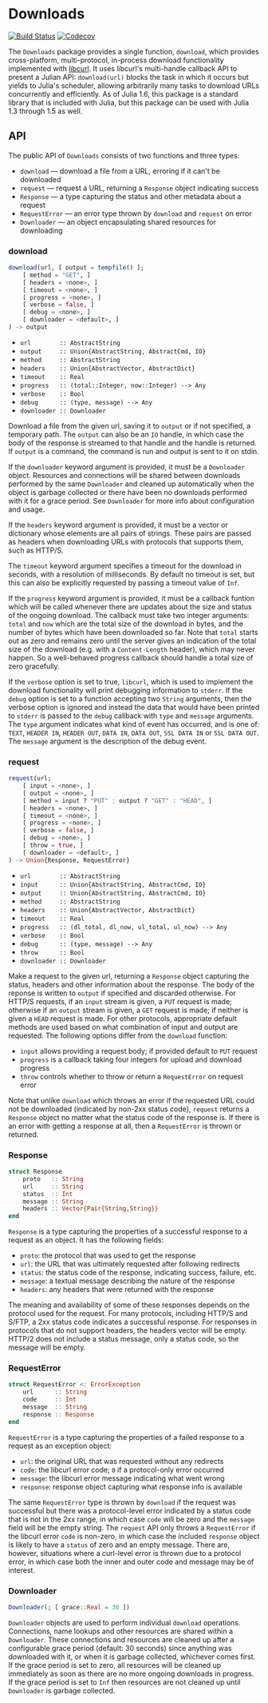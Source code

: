 # Downloads

[![Build Status](https://github.com/JuliaLang/Downloads.jl/workflows/CI/badge.svg)](https://github.com/JuliaLang/Downloads.jl/actions)
[![Codecov](https://codecov.io/gh/JuliaLang/Downloads.jl/branch/master/graph/badge.svg)](https://codecov.io/gh/JuliaLang/Downloads.jl)

The `Downloads` package provides a single function, `download`, which provides
cross-platform, multi-protocol, in-process download functionality implemented
with [libcurl](https://curl.haxx.se/libcurl/). It uses libcurl's multi-handle
callback API to present a Julian API: `download(url)` blocks the task in which
it occurs but yields to Julia's scheduler, allowing arbitrarily many tasks to
download URLs concurrently and efficiently. As of Julia 1.6, this package is a
standard library that is included with Julia, but this package can be used with
Julia 1.3 through 1.5 as well.

## API

The public API of `Downloads` consists of two functions and three types:

- `download` — download a file from a URL, erroring if it can't be downloaded
- `request` — request a URL, returning a `Response` object indicating success
- `Response` — a type capturing the status and other metadata about a request
- `RequestError` — an error type thrown by `download` and `request` on error
- `Downloader` — an object encapsulating shared resources for downloading

### download

```jl
download(url, [ output = tempfile() ];
    [ method = "GET", ]
    [ headers = <none>, ]
    [ timeout = <none>, ]
    [ progress = <none>, ]
    [ verbose = false, ]
    [ debug = <none>, ]
    [ downloader = <default>, ]
) -> output
```
- `url        :: AbstractString`
- `output     :: Union{AbstractString, AbstractCmd, IO}`
- `method     :: AbstractString`
- `headers    :: Union{AbstractVector, AbstractDict}`
- `timeout    :: Real`
- `progress   :: (total::Integer, now::Integer) --> Any`
- `verbose    :: Bool`
- `debug      :: (type, message) --> Any`
- `downloader :: Downloader`

Download a file from the given url, saving it to `output` or if not specified, a
temporary path. The `output` can also be an `IO` handle, in which case the body
of the response is streamed to that handle and the handle is returned. If
`output` is a command, the command is run and output is sent to it on stdin.

If the `downloader` keyword argument is provided, it must be a `Downloader`
object. Resources and connections will be shared between downloads performed by
the same `Downloader` and cleaned up automatically when the object is garbage
collected or there have been no downloads performed with it for a grace period.
See `Downloader` for more info about configuration and usage.

If the `headers` keyword argument is provided, it must be a vector or dictionary
whose elements are all pairs of strings. These pairs are passed as headers when
downloading URLs with protocols that supports them, such as HTTP/S.

The `timeout` keyword argument specifies a timeout for the download in seconds,
with a resolution of milliseconds. By default no timeout is set, but this can
also be explicitly requested by passing a timeout value of `Inf`.

If the `progress` keyword argument is provided, it must be a callback funtion
which will be called whenever there are updates about the size and status of the
ongoing download. The callback must take two integer arguments: `total` and
`now` which are the total size of the download in bytes, and the number of bytes
which have been downloaded so far. Note that `total` starts out as zero and
remains zero until the server gives an indication of the total size of the
download (e.g. with a `Content-Length` header), which may never happen. So a
well-behaved progress callback should handle a total size of zero gracefully.

If the `verbose` option is set to true, `libcurl`, which is used to implement
the download functionality will print debugging information to `stderr`. If the
`debug` option is set to a function accepting two `String` arguments, then the
verbose option is ignored and instead the data that would have been printed to
`stderr` is passed to the `debug` callback with `type` and `message` arguments.
The `type` argument indicates what kind of event has occurred, and is one of:
`TEXT`, `HEADER IN`, `HEADER OUT`, `DATA IN`, `DATA OUT`, `SSL DATA IN` or `SSL
DATA OUT`. The `message` argument is the description of the debug event.

### request

```jl
request(url;
    [ input = <none>, ]
    [ output = <none>, ]
    [ method = input ? "PUT" : output ? "GET" : "HEAD", ]
    [ headers = <none>, ]
    [ timeout = <none>, ]
    [ progress = <none>, ]
    [ verbose = false, ]
    [ debug = <none>, ]
    [ throw = true, ]
    [ downloader = <default>, ]
) -> Union{Response, RequestError}
```
- `url        :: AbstractString`
- `input      :: Union{AbstractString, AbstractCmd, IO}`
- `output     :: Union{AbstractString, AbstractCmd, IO}`
- `method     :: AbstractString`
- `headers    :: Union{AbstractVector, AbstractDict}`
- `timeout    :: Real`
- `progress   :: (dl_total, dl_now, ul_total, ul_now) --> Any`
- `verbose    :: Bool`
- `debug      :: (type, message) --> Any`
- `throw      :: Bool`
- `downloader :: Downloader`

Make a request to the given url, returning a `Response` object capturing the
status, headers and other information about the response. The body of the
reponse is written to `output` if specified and discarded otherwise. For HTTP/S
requests, if an `input` stream is given, a `PUT` request is made; otherwise if
an `output` stream is given, a `GET` request is made; if neither is given a
`HEAD` request is made. For other protocols, appropriate default methods are
used based on what combination of input and output are requested. The following
options differ from the `download` function:

- `input` allows providing a request body; if provided default to `PUT` request
- `progress` is a callback taking four integers for upload and download progress
- `throw` controls whether to throw or return a `RequestError` on request error

Note that unlike `download` which throws an error if the requested URL could not
be downloaded (indicated by non-2xx status code), `request` returns a `Response`
object no matter what the status code of the response is. If there is an error
with getting a response at all, then a `RequestError` is thrown or returned.

### Response

```jl
struct Response
    proto   :: String
    url     :: String
    status  :: Int
    message :: String
    headers :: Vector{Pair{String,String}}
end
```
`Response` is a type capturing the properties of a successful response to a
request as an object. It has the following fields:

- `proto`: the protocol that was used to get the response
- `url`: the URL that was ultimately requested after following redirects
- `status`: the status code of the response, indicating success, failure, etc.
- `message`: a textual message describing the nature of the response
- `headers`: any headers that were returned with the response

The meaning and availability of some of these responses depends on the protocol
used for the request. For many protocols, including HTTP/S and S/FTP, a 2xx
status code indicates a successful response. For responses in protocols that do
not support headers, the headers vector will be empty. HTTP/2 does not include a
status message, only a status code, so the message will be empty.

### RequestError

```jl
struct RequestError <: ErrorException
    url      :: String
    code     :: Int
    message  :: String
    response :: Response
end
```
`RequestError` is a type capturing the properties of a failed response to a
request as an exception object:

- `url`: the original URL that was requested without any redirects
- `code`: the libcurl error code; `0` if a protocol-only error occurred
- `message`: the libcurl error message indicating what went wrong
- `response`: response object capturing what response info is available

The same `RequestError` type is thrown by `download` if the request was
successful but there was a protocol-level error indicated by a status code that
is not in the 2xx range, in which case `code` will be zero and the `message`
field will be the empty string. The `request` API only throws a `RequestError`
if the libcurl error `code` is non-zero, in which case the included `response`
object is likely to have a `status` of zero and an empty message. There are,
however, situations where a curl-level error is thrown due to a protocol error,
in which case both the inner and outer code and message may be of interest.

### Downloader

```jl
Downloader(; [ grace::Real = 30 ])
```
`Downloader` objects are used to perform individual `download` operations.
Connections, name lookups and other resources are shared within a `Downloader`.
These connections and resources are cleaned up after a configurable grace period
(default: 30 seconds) since anything was downloaded with it, or when it is
garbage collected, whichever comes first. If the grace period is set to zero,
all resources will be cleaned up immediately as soon as there are no more
ongoing downloads in progress. If the grace period is set to `Inf` then
resources are not cleaned up until `Downloader` is garbage collected.

